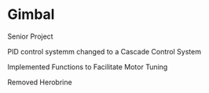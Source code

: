 # Gimbal
Senior Project

PID control systemm changed to a Cascade Control System

Implemented Functions to Facilitate Motor Tuning

Removed Herobrine 
